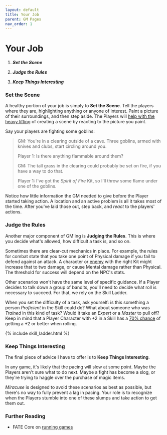```yaml
---
layout: default
title: Your Job
parent: GM Pages
nav_order: 1
---
```


# Your Job

1. **_Set the Scene_**

2. **_Judge the Rules_**

3. **_Keep Things Interesting_**

### Set the Scene

A healthy portion of your job is simply to **Set the Scene**. Tell the players where they are, highlighting anything or anyone of interest. Paint a picture of their surroundings, and then step aside. The Players will [help with the heavy lifting](https://fate-srd.com/fate-core/what-do-during-play#aspects-and-details-discovery-vs.-creation) of creating a scene by reacting to the picture you paint.

Say your players are fighting some goblins:

> GM: You're in a clearing outside of a cave. Three goblins, armed with knives and clubs, start circling around you.
>
> Player 1: Is there anything flammable around them?
>
> GM: The tall grass in the clearing could probably be set on fire, if you have a way to do that.
>
> Player 1: I've got the _Spirit of Fire_ Kit, so I'll throw some flame under one of the goblins.

Notice how little information the GM needed to give before the Player started taking action. A location and an active problem is all it takes most of the time. After you've laid those out, step back, and _react_ to the players' actions.

### Judge the Rules

Another major component of GM'ing is **Judging the Rules**. This is where you decide what's allowed, how difficult a task is, and so on.

Sometimes there are clear-cut mechanics in place. For example, the rules for combat state that you take one point of Physical damage if you fail to defend against an attack. A character or [enemy](../making_enemies/index.md) with the right Kit might increase that to two damage, or cause Mental damage rather than Physical. The threshold for success will depend on the NPC's stats.

Other scenarios won't have the same level of specific guidance. If a Player decides to talk down a group of bandits, you'll need to decide what roll is necessary to succeed. For that, we rely on the Skill Ladder.

When you set the difficulty of a task, ask yourself: is this something a person _Proficient_ in the Skill could do? What about someone who was _Trained_ in this kind of task? Would it take an _Expert_ or a _Master_ to pull off? Keep in mind that a Player Character with +2 in a Skill has a [70% chance](../../additional_resources/system_design/statistics.md) of getting a +2 or better when rolling.

{% include skill_ladder.html %}

### Keep Things Interesting

The final piece of advice I have to offer is to **Keep Things Interesting**.

In any game, it's likely that the pacing will slow at some point. Maybe the Players aren't sure what to do next. Maybe a fight has become a slog, or they're trying to haggle over the purchase of magic items.

_Miracuse_ is designed to avoid these scenarios as best as possible, but there's no way to fully prevent a lag in pacing. Your role is to recognize when the Players stumble into one of these slumps and take action to get them out.

### Further Reading

-   FATE Core on [running games](https://fate-srd.com/fate-core/running-game)
